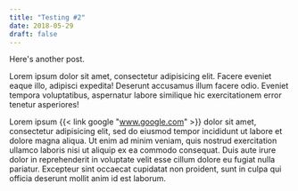 ```yaml
---
title: "Testing #2"
date: 2018-05-29
draft: false
---
```

Here's another post.

Lorem ipsum dolor sit amet, consectetur adipisicing elit. Facere eveniet eaque illo, adipisci expedita! Deserunt accusamus illum facere odio. Eveniet tempora voluptatibus, aspernatur labore similique hic exercitationem error tenetur asperiores!

Lorem ipsum {{< link google "www.google.com" >}} dolor sit amet, consectetur adipisicing elit, sed do eiusmod tempor incididunt ut labore et dolore magna aliqua. Ut enim ad minim veniam, quis nostrud exercitation ullamco laboris nisi ut aliquip ex ea commodo consequat. Duis aute irure dolor in reprehenderit in voluptate velit esse cillum dolore eu fugiat nulla pariatur. Excepteur sint occaecat cupidatat non proident, sunt in culpa qui officia deserunt mollit anim id est laborum.
